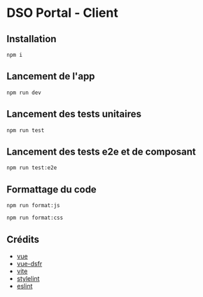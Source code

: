# DSO Portal - Client

## Installation

`npm i`

## Lancement de l\'app

`npm run dev`

## Lancement des tests unitaires

`npm run test`

## Lancement des tests e2e et de composant

`npm run test:e2e`

## Formattage du code

`npm run format:js`

`npm run format:css`

## Crédits

- [vue](https://github.com/vuejs/)
- [vue-dsfr](https://github.com/dnum-mi/vue-dsfr)
- [vite](https://github.com/vitejs/vite)
- [stylelint](https://github.com/stylelint/stylelint)
- [eslint](https://github.com/eslint/eslint)
